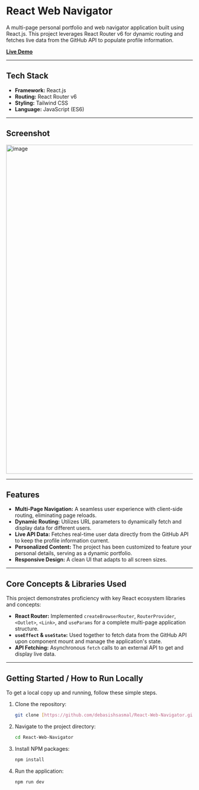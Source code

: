 # React Web Navigator

A multi-page personal portfolio and web navigator application built using React.js. This project leverages React Router v6 for dynamic routing and fetches live data from the GitHub API to populate profile information.

[**Live Demo**](https://loquacious-torte-7c9c53.netlify.app/) 

---

## Tech Stack

- **Framework:** React.js
- **Routing:** React Router v6
- **Styling:** Tailwind CSS
- **Language:** JavaScript (ES6)

---

## Screenshot

<img width="1279" height="885" alt="image" src="https://github.com/user-attachments/assets/c2af5845-b6e7-4366-b050-2fa68d33bc12" />

---

## Features

- **Multi-Page Navigation:** A seamless user experience with client-side routing, eliminating page reloads.
- **Dynamic Routing:** Utilizes URL parameters to dynamically fetch and display data for different users.
- **Live API Data:** Fetches real-time user data directly from the GitHub API to keep the profile information current.
- **Personalized Content:** The project has been customized to feature your personal details, serving as a dynamic portfolio.
- **Responsive Design:** A clean UI that adapts to all screen sizes.

---

## Core Concepts & Libraries Used

This project demonstrates proficiency with key React ecosystem libraries and concepts:

- **React Router:** Implemented `createBrowserRouter`, `RouterProvider`, `<Outlet>`, `<Link>`, and `useParams` for a complete multi-page application structure.
- **`useEffect` & `useState`:** Used together to fetch data from the GitHub API upon component mount and manage the application's state.
- **API Fetching:** Asynchronous `fetch` calls to an external API to get and display live data.

---

## Getting Started / How to Run Locally

To get a local copy up and running, follow these simple steps.

1.  Clone the repository:
    ```sh
    git clone [https://github.com/debasishsasmal/React-Web-Navigator.git](https://github.com/debasishsasmal/React-Web-Navigator.git)
    ```
2.  Navigate to the project directory:
    ```sh
    cd React-Web-Navigator
    ```
3.  Install NPM packages:
    ```sh
    npm install
    ```
4.  Run the application:
    ```sh
    npm run dev
    ```

